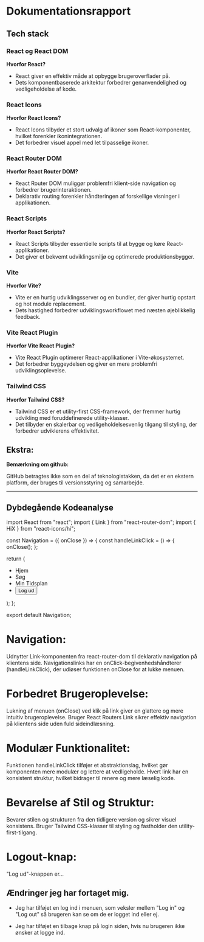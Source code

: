 # Dokumentationsrapport

## Tech stack

### React og React DOM

**Hvorfor React?**

- React giver en effektiv måde at opbygge brugeroverflader på.
- Dets komponentbaserede arkitektur forbedrer genanvendelighed og vedligeholdelse af kode.

### React Icons

**Hvorfor React Icons?**

- React Icons tilbyder et stort udvalg af ikoner som React-komponenter, hvilket forenkler ikonintegrationen.
- Det forbedrer visuel appel med let tilpasselige ikoner.

### React Router DOM

**Hvorfor React Router DOM?**

- React Router DOM muliggør problemfri klient-side navigation og forbedrer brugerinteraktionen.
- Deklarativ routing forenkler håndteringen af forskellige visninger i applikationen.

### React Scripts

**Hvorfor React Scripts?**

- React Scripts tilbyder essentielle scripts til at bygge og køre React-applikationer.
- Det giver et bekvemt udviklingsmiljø og optimerede produktionsbygger.

### Vite

**Hvorfor Vite?**

- Vite er en hurtig udviklingsserver og en bundler, der giver hurtig opstart og hot module replacement.
- Dets hastighed forbedrer udviklingsworkflowet med næsten øjeblikkelig feedback.

### Vite React Plugin

**Hvorfor Vite React Plugin?**

- Vite React Plugin optimerer React-applikationer i Vite-økosystemet.
- Det forbedrer byggeydelsen og giver en mere problemfri udviklingsoplevelse.

### Tailwind CSS

**Hvorfor Tailwind CSS?**

- Tailwind CSS er et utility-first CSS-framework, der fremmer hurtig udvikling med foruddefinerede utility-klasser.
- Det tilbyder en skalerbar og vedligeholdelsesvenlig tilgang til styling, der forbedrer udviklerens effektivitet.

## Ekstra:

**Bemærkning om github:**

GitHub betragtes ikke som en del af teknologistakken, da det er en ekstern platform, der bruges til versionsstyring og samarbejde.

---

## Dybdegående Kodeanalyse

import React from "react";
import { Link } from "react-router-dom";
import { HiX } from "react-icons/hi";

const Navigation = ({ onClose }) => {
const handleLinkClick = () => {
onClose();
};

return (

<div className="fixed top-0 left-0 w-full h-full bg-white flex flex-col items-center justify-center z-50">
<HiX
        className="text-2xl absolute top-4 right-4 cursor-pointer"
        onClick={onClose}
      />
<ul className="list-none text-2xl font-medium">
<li className="mb-6">
<Link to="/home" onClick={handleLinkClick}>
Hjem
</Link>
</li>
<li className="mb-6">
<Link to="/search" onClick={handleLinkClick}>
Søg
</Link>
</li>
<li className="mb-6">
<Link to="/schedule" onClick={handleLinkClick}>
Min Tidsplan
</Link>
</li>
<li className="mb-6">
<button>Log ud</button>
</li>
</ul>
</div>
);
};

export default Navigation;

# Navigation:

Udnytter Link-komponenten fra react-router-dom til deklarativ navigation på klientens side.
Navigationslinks har en onClick-begivenhedshåndterer (handleLinkClick), der udløser funktionen onClose for at lukke menuen.

# Forbedret Brugeroplevelse:

Lukning af menuen (onClose) ved klik på link giver en glattere og mere intuitiv brugeroplevelse.
Bruger React Routers Link sikrer effektiv navigation på klientens side uden fuld sideindlæsning.

# Modulær Funktionalitet:

Funktionen handleLinkClick tilføjer et abstraktionslag, hvilket gør komponenten mere modulær og lettere at vedligeholde.
Hvert link har en konsistent struktur, hvilket bidrager til renere og mere læselig kode.

# Bevarelse af Stil og Struktur:

Bevarer stilen og strukturen fra den tidligere version og sikrer visuel konsistens.
Bruger Tailwind CSS-klasser til styling og fastholder den utility-first-tilgang.

# Logout-knap:

"Log ud"-knappen er...

## Ændringer jeg har fortaget mig.

- Jeg har tilføjet en log ind i menuen, som veksler mellem "Log in" og "Log out" så brugeren kan se om de er logget ind eller ej.

- Jeg har tilføjet en tilbage knap på login siden, hvis nu brugeren ikke ønsker at logge ind.
